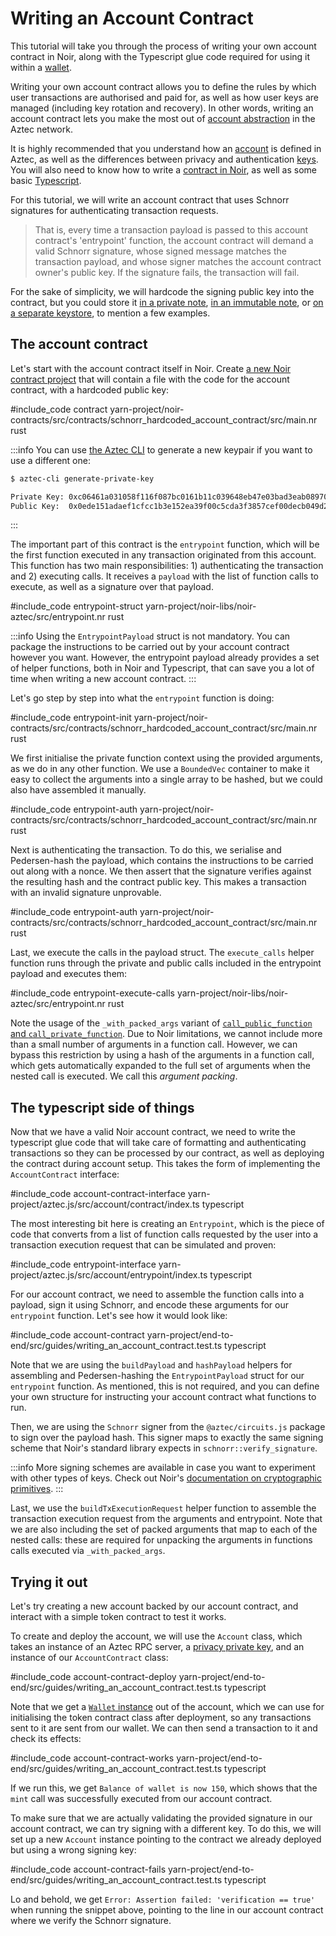 # Writing an Account Contract

This tutorial will take you through the process of writing your own account contract in Noir, along with the Typescript glue code required for using it within a [wallet](./main.md).

Writing your own account contract allows you to define the rules by which user transactions are authorised and paid for, as well as how user keys are managed (including key rotation and recovery). In other words, writing an account contract lets you make the most out of [account abstraction](../../concepts/foundation/accounts/main.md#what-is-account-abstraction) in the Aztec network.

It is highly recommended that you understand how an [account](../../concepts/foundation/accounts/main.md) is defined in Aztec, as well as the differences between privacy and authentication [keys](../../concepts/foundation/accounts/keys.md). You will also need to know how to write a [contract in Noir](../contracts/main.md), as well as some basic [Typescript](https://www.typescriptlang.org/).

For this tutorial, we will write an account contract that uses Schnorr signatures for authenticating transaction requests.

> That is, every time a transaction payload is passed to this account contract's 'entrypoint' function, the account contract will demand a valid Schnorr signature, whose signed message matches the transaction payload, and whose signer matches the account contract owner's public key. If the signature fails, the transaction will fail.

For the sake of simplicity, we will hardcode the signing public key into the contract, but you could store it [in a private note](../../concepts/foundation/accounts/keys.md#using-a-private-note), [in an immutable note](../../concepts/foundation/accounts/keys.md#using-an-immutable-private-note), or [on a separate keystore](../../concepts/foundation/accounts/keys.md#using-a-separate-keystore), to mention a few examples.

## The account contract

Let's start with the account contract itself in Noir. Create [a new Noir contract project](../contracts/main.md) that will contain a file with the code for the account contract, with a hardcoded public key:

#include_code contract yarn-project/noir-contracts/src/contracts/schnorr_hardcoded_account_contract/src/main.nr rust

:::info
You can use [the Aztec CLI](../cli/main.md) to generate a new keypair if you want to use a different one:
```bash
$ aztec-cli generate-private-key
```

```bash
Private Key: 0xc06461a031058f116f087bc0161b11c039648eb47e03bad3eab089709bf9b8ae
Public Key:  0x0ede151adaef1cfcc1b3e152ea39f00c5cda3f3857cef00decb049d283672dc713c0e184340407e796411f74b7383252f1406272b58fccad6fee203f8a6db474
```
:::

The important part of this contract is the `entrypoint` function, which will be the first function executed in any transaction originated from this account. This function has two main responsibilities: 1) authenticating the transaction and 2) executing calls. It receives a `payload` with the list of function calls to execute, as well as a signature over that payload.

#include_code entrypoint-struct yarn-project/noir-libs/noir-aztec/src/entrypoint.nr rust

:::info
Using the `EntrypointPayload` struct is not mandatory. You can package the instructions to be carried out by your account contract however you want. However, the entrypoint payload already provides a set of helper functions, both in Noir and Typescript, that can save you a lot of time when writing a new account contract.
:::

Let's go step by step into what the `entrypoint` function is doing:

#include_code entrypoint-init yarn-project/noir-contracts/src/contracts/schnorr_hardcoded_account_contract/src/main.nr rust

We first initialise the private function context using the provided arguments, as we do in any other function. We use a `BoundedVec` container to make it easy to collect the arguments into a single array to be hashed, but we could also have assembled it manually.

#include_code entrypoint-auth yarn-project/noir-contracts/src/contracts/schnorr_hardcoded_account_contract/src/main.nr rust

Next is authenticating the transaction. To do this, we serialise and Pedersen-hash the payload, which contains the instructions to be carried out along with a nonce. We then assert that the signature verifies against the resulting hash and the contract public key. This makes a transaction with an invalid signature unprovable.

#include_code entrypoint-auth yarn-project/noir-contracts/src/contracts/schnorr_hardcoded_account_contract/src/main.nr rust

Last, we execute the calls in the payload struct. The `execute_calls` helper function runs through the private and public calls included in the entrypoint payload and executes them:

#include_code entrypoint-execute-calls yarn-project/noir-libs/noir-aztec/src/entrypoint.nr rust

Note the usage of the `_with_packed_args` variant of [`call_public_function` and `call_private_function`](../contracts/functions.md#calling-functions). Due to Noir limitations, we cannot include more than a small number of arguments in a function call. However, we can bypass this restriction by using a hash of the arguments in a function call, which gets automatically expanded to the full set of arguments when the nested call is executed. We call this _argument packing_.

## The typescript side of things

Now that we have a valid Noir account contract, we need to write the typescript glue code that will take care of formatting and authenticating transactions so they can be processed by our contract, as well as deploying the contract during account setup. This takes the form of implementing the `AccountContract` interface:

#include_code account-contract-interface yarn-project/aztec.js/src/account/contract/index.ts typescript

The most interesting bit here is creating an `Entrypoint`, which is the piece of code that converts from a list of function calls requested by the user into a transaction execution request that can be simulated and proven:

#include_code entrypoint-interface yarn-project/aztec.js/src/account/entrypoint/index.ts typescript

For our account contract, we need to assemble the function calls into a payload, sign it using Schnorr, and encode these arguments for our `entrypoint` function. Let's see how it would look like:

#include_code account-contract yarn-project/end-to-end/src/guides/writing_an_account_contract.test.ts typescript

Note that we are using the `buildPayload` and `hashPayload` helpers for assembling and Pedersen-hashing the `EntrypointPayload` struct for our `entrypoint` function. As mentioned, this is not required, and you can define your own structure for instructing your account contract what functions to run.

Then, we are using the `Schnorr` signer from the `@aztec/circuits.js` package to sign over the payload hash. This signer maps to exactly the same signing scheme that Noir's standard library expects in `schnorr::verify_signature`. 

:::info
More signing schemes are available in case you want to experiment with other types of keys. Check out Noir's [documentation on cryptographic primitives](https://noir-lang.org/standard_library/cryptographic_primitives).
:::

Last, we use the `buildTxExecutionRequest` helper function to assemble the transaction execution request from the arguments and entrypoint. Note that we are also including the set of packed arguments that map to each of the nested calls: these are required for unpacking the arguments in functions calls executed via `_with_packed_args`.

## Trying it out

Let's try creating a new account backed by our account contract, and interact with a simple token contract to test it works.

<!-- TODO: Link to docs showing how to get an instance of Aztec RPC server  -->
To create and deploy the account, we will use the `Account` class, which takes an instance of an Aztec RPC server, a [privacy private key](../../concepts/foundation/accounts/keys.md#privacy-keys), and an instance of our `AccountContract` class:

#include_code account-contract-deploy yarn-project/end-to-end/src/guides/writing_an_account_contract.test.ts typescript

Note that we get a [`Wallet` instance](./main.md) out of the account, which we can use for initialising the token contract class after deployment, so any transactions sent to it are sent from our wallet. We can then send a transaction to it and check its effects:

#include_code account-contract-works yarn-project/end-to-end/src/guides/writing_an_account_contract.test.ts typescript

If we run this, we get `Balance of wallet is now 150`, which shows that the `mint` call was successfully executed from our account contract.

To make sure that we are actually validating the provided signature in our account contract, we can try signing with a different key. To do this, we will set up a new `Account` instance pointing to the contract we already deployed but using a wrong signing key:

#include_code account-contract-fails yarn-project/end-to-end/src/guides/writing_an_account_contract.test.ts typescript

Lo and behold, we get `Error: Assertion failed: 'verification == true'` when running the snippet above, pointing to the line in our account contract where we verify the Schnorr signature.